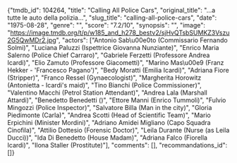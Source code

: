 {"tmdb_id": 104264, "title": "Calling All Police Cars", "original_title": "...a tutte le auto della polizia...", "slug_title": "calling-all-police-cars", "date": "1975-08-28", "genre": "", "score": "7.2/10", "synopsis": "", "image": "https://image.tmdb.org/t/p/w185_and_h278_bestv2/sjHvQTsbSUMKZ3Vszu2G5QwMDr2.jpg", "actors": ["Antonio Sab\u00e0to (Commissario Fernando Solmi)", "Luciana Paluzzi (Ispettrice Giovanna Nunziante)", "Enrico Maria Salerno (Police Chief Carraro)", "Gabriele Ferzetti (Professore Andrea Icardi)", "Elio Zamuto (Professore Giacometti)", "Marino Mas\u00e9 (Franz Hekker - 'Francesco Pagano')", "Bedy Moratti (Emilia Icardi)", "Adriana Fiore (Stripper)", "Franco Ressel (Gynaecologist)", "Margherita Horowitz (Antonietta - Icardi's maid)", "Tino Bianchi (Police Commissioner)", "Valentino Macchi (Petrol Station Attendant)", "Andrea Lala (Marshall Attardi)", "Benedetto Benedetti ()", "Ettore Manni (Enrico Tummoli)", "Fulvio Mingozzi (Police Inspector)", "Salvatore Billa (Man in the city)", "Gloria Piedimonte (Carla)", "Andrea Scotti (Head of Scientific Team)", "Mario Erpichini (Minister Mordini)", "Adriano Amidei Migliano (Capo Squadra Cinofila)", "Attilio Dottesio (Forensic Doctor)", "Leila Durante (Nurse (as Leila Ducci))", "Ida Di Benedetto (House Madam)", "Adriana Falco (Fiorella Icardi)", "Ilona Staller (Prostitute)"], "comments": [], "recommandations_id": []}